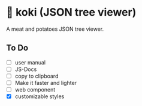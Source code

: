 # 🌳 koki (JSON tree viewer)

A meat and potatoes JSON tree viewer.

## To Do

- [ ] user manual
- [ ] JS-Docs
- [ ] copy to clipboard
- [ ] Make it faster and lighter
- [ ] web component
- [x] customizable styles
